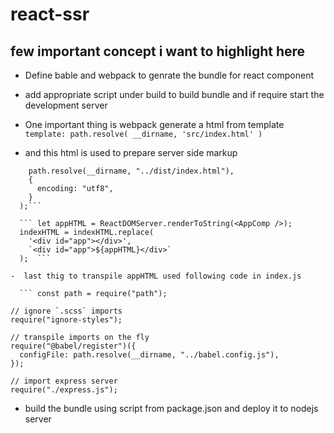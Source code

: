 # react-ssr

## few important concept i want to highlight here 
- Define bable and webpack to genrate the bundle for react component 
- add appropriate script under build to build bundle and if require start the development server 
- One important thing is webpack generate a html from template 
 ```template: path.resolve( __dirname, 'src/index.html' )```
 
- and this html is used to prepare server side markup
```  let indexHTML = fs.readFileSync(
    path.resolve(__dirname, "../dist/index.html"),
    {
      encoding: "utf8",
    }
  );```

  ``` let appHTML = ReactDOMServer.renderToString(<AppComp />);
  indexHTML = indexHTML.replace(
    '<div id="app"></div>',
    `<div id="app">${appHTML}</div>`
  );  ```
  
-  last thig to transpile appHTML used following code in index.js

  ``` const path = require("path");

// ignore `.scss` imports
require("ignore-styles");

// transpile imports on the fly
require("@babel/register")({
  configFile: path.resolve(__dirname, "../babel.config.js"),
});

// import express server
require("./express.js");
```

- build the bundle using script from package.json and deploy it to nodejs server
   
